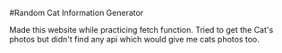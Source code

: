#Random Cat Information Generator


<p>Made this website while practicing fetch function. Tried to get the Cat's photos but didn't find any api which would give me cats photos too.</p>
